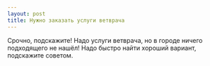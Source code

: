 ```yaml
---
layout: post 
title: Нужно заказать услуги ветврача 
--- 
```

Срочно, подскажите! Надо услуги ветврача, но в городе ничего подходящего не нашёл! Надо быстро найти хороший вариант, подскажите советом.
